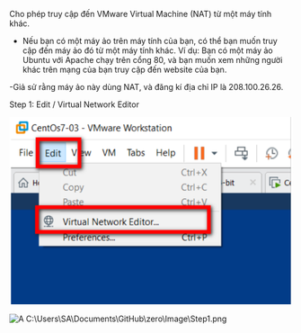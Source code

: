 Cho phép truy cập đến VMware Virtual Machine (NAT) từ một máy tính khác.
- Nếu bạn có một máy ảo trên máy tính của bạn, 
có thể bạn muốn truy cập đến máy ảo đó từ một máy tính khác. 
Ví dụ: Bạn có một máy ảo Ubuntu với Apache chạy trên cổng 80,
và bạn muốn xem những người khác trên mạng của bạn truy cập đến website của bạn. 

-Giả sử rằng máy ảo này dùng NAT, và đăng kí địa chỉ IP là 208.100.26.26. 

Step 1: Edit / Virtual Network Editor

![A](Image/Step1.png)

![A](C:\Users\SA\Documents\GitHub\zero\Image\Step1.png)
C:\Users\SA\Documents\GitHub\zero\Image\Step1.png


